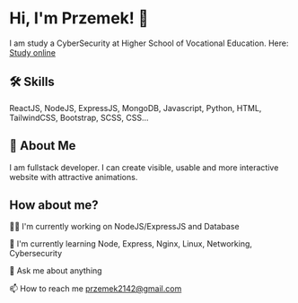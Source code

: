 
# Hi, I'm Przemek! 👋
I am study a CyberSecurity at Higher School of Vocational Education.
Here: [Study online](https://studia-online.pl/)

## 🛠 Skills
ReactJS, NodeJS, ExpressJS, MongoDB, Javascript, Python, HTML, TailwindCSS, Bootstrap, SCSS, CSS...

## 🚀 About Me
I am fullstack developer. I can create visible, usable and more interactive website with attractive animations.

## How about me?
👩‍💻 I'm currently working on NodeJS/ExpressJS and Database

🧠 I'm currently learning Node, Express, Nginx, Linux, Networking, Cybersecurity

💬 Ask me about anything

📫 How to reach me przemek2142@gmail.com

